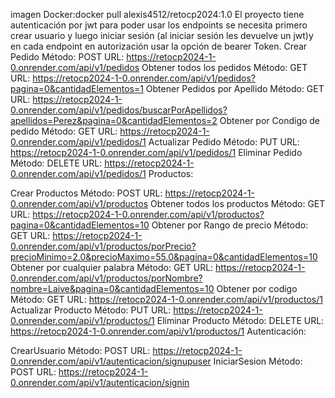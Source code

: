 imagen Docker:docker pull alexis4512/retocp2024:1.0
El proyecto tiene autenticación por jwt para poder usar los endpoints se necesita primero crear usuario y luego iniciar sesión  (al iniciar sesión  les devuelve un jwt)y en cada endpoint en autorización usar la opción de bearer Token.
Crear Pedido
Método: POST
URL: https://retocp2024-1-0.onrender.com/api/v1/pedidos
Obtener todos los pedidos
Método: GET
URL: https://retocp2024-1-0.onrender.com/api/v1/pedidos?pagina=0&cantidadElementos=1
Obtener Pedidos por Apellido
Método: GET
URL: https://retocp2024-1-0.onrender.com/api/v1/pedidos/buscarPorApellidos?apellidos=Perez&pagina=0&cantidadElementos=2
Obtener por Condigo de pedido
Método: GET
URL: https://retocp2024-1-0.onrender.com/api/v1/pedidos/1
Actualizar Pedido
Método: PUT
URL: https://retocp2024-1-0.onrender.com/api/v1/pedidos/1
Eliminar Pedido
Método: DELETE
URL: https://retocp2024-1-0.onrender.com/api/v1/pedidos/1
Productos:

Crear Productos
Método: POST
URL: https://retocp2024-1-0.onrender.com/api/v1/productos
Obtener todos los productos
Método: GET
URL: https://retocp2024-1-0.onrender.com/api/v1/productos?pagina=0&cantidadElementos=10
Obtener por Rango de precio
Método: GET
URL: https://retocp2024-1-0.onrender.com/api/v1/productos/porPrecio?precioMinimo=2.0&precioMaximo=55.0&pagina=0&cantidadElementos=10
Obtener por cualquier palabra
Método: GET
URL: https://retocp2024-1-0.onrender.com/api/v1/productos/porNombre?nombre=Laive&pagina=0&cantidadElementos=10
Obtener por codigo
Método: GET
URL: https://retocp2024-1-0.onrender.com/api/v1/productos/1
Actualizar Producto
Método: PUT
URL: https://retocp2024-1-0.onrender.com/api/v1/productos/1
Eliminar Producto
Método: DELETE
URL: https://retocp2024-1-0.onrender.com/api/v1/productos/1
Autenticación:

CrearUsuario
Método: POST
URL: https://retocp2024-1-0.onrender.com/api/v1/autenticacion/signupuser
IniciarSesion
Método: POST
URL: https://retocp2024-1-0.onrender.com/api/v1/autenticacion/signin
